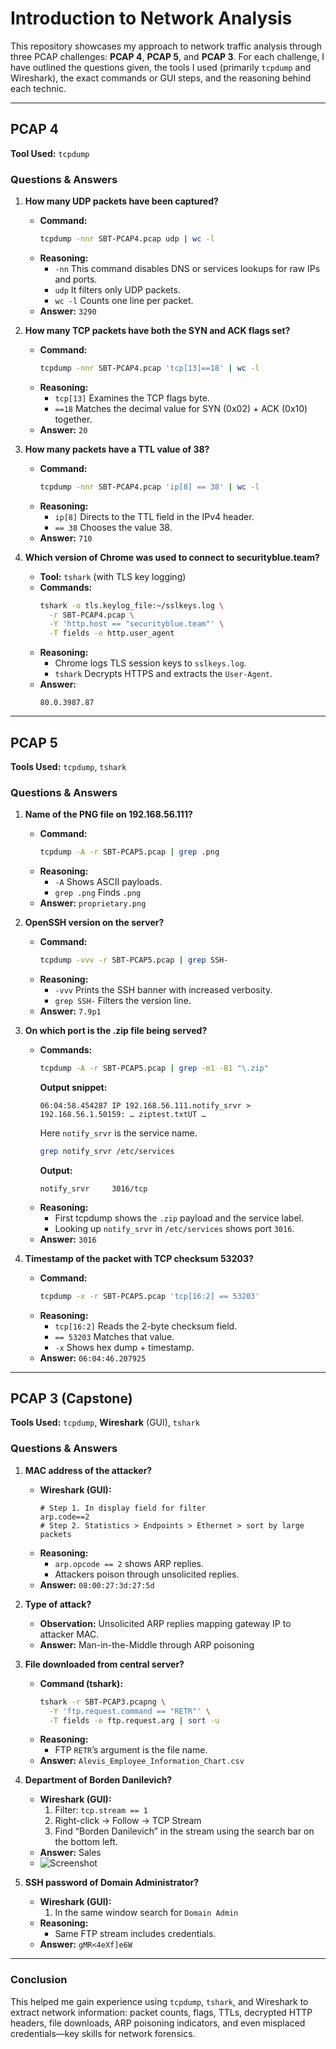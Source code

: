 # Introduction to Network Analysis
This repository showcases my approach to network traffic analysis through three PCAP challenges: **PCAP 4**, **PCAP 5**, and **PCAP 3**. For each challenge, I have outlined the questions given, the tools I used (primarily `tcpdump` and Wireshark), the exact commands or GUI steps, and the reasoning behind each technic.

---

## PCAP 4
**Tool Used:** `tcpdump`

### Questions & Answers
1. **How many UDP packets have been captured?**
   - **Command:**
     ```bash
     tcpdump -nnr SBT-PCAP4.pcap udp | wc -l
     ```
   - **Reasoning:**
     - `-nn` This command disables DNS or services lookups for raw IPs and ports.
     - `udp` It filters only UDP packets.
     - `wc -l` Counts one line per packet.
   - **Answer:** `3290`

2. **How many TCP packets have both the SYN and ACK flags set?**
   - **Command:**
     ```bash
     tcpdump -nnr SBT-PCAP4.pcap 'tcp[13]==18' | wc -l
     ```
   - **Reasoning:**
     - `tcp[13]` Examines the TCP flags byte.
     - `==18` Matches the decimal value for SYN (0x02) + ACK (0x10) together.
   - **Answer:** `20`

3. **How many packets have a TTL value of 38?**
   - **Command:**
     ```bash
     tcpdump -nnr SBT-PCAP4.pcap 'ip[8] == 38' | wc -l
     ```
   - **Reasoning:**
     - `ip[8]` Directs to the TTL field in the IPv4 header.
     - `== 38` Chooses the value 38.
   - **Answer:** `710`

4. **Which version of Chrome was used to connect to securityblue.team?**
   - **Tool:** `tshark` (with TLS key logging)
   - **Commands:**
     ```bash
     tshark -o tls.keylog_file:~/sslkeys.log \
       -r SBT-PCAP4.pcap \
       -Y 'http.host == "securityblue.team"' \
       -T fields -e http.user_agent
     ```
   - **Reasoning:**
     - Chrome logs TLS session keys to `sslkeys.log`.
     - `tshark` Decrypts HTTPS and extracts the `User-Agent`.
   - **Answer:**
     ```
     80.0.3987.87 
     ```

---

## PCAP 5
**Tools Used:** `tcpdump`, `tshark`

### Questions & Answers
1. **Name of the PNG file on 192.168.56.111?**
   - **Command:**
     ```bash
     tcpdump -A -r SBT-PCAP5.pcap | grep .png
     ```
   - **Reasoning:**
     - `-A` Shows ASCII payloads.
     - `grep .png` Finds `.png`
   - **Answer:** `proprietary.png`

2. **OpenSSH version on the server?**
   - **Command:**
     ```bash
     tcpdump -vvv -r SBT-PCAP5.pcap | grep SSH-
     ```
   - **Reasoning:**
     - `-vvv` Prints the SSH banner with increased verbosity. 
     - `grep SSH-` Filters the version line.
   - **Answer:** `7.9p1`

3. **On which port is the .zip file being served?**
   - **Commands:**
     ```bash
     tcpdump -A -r SBT-PCAP5.pcap | grep -m1 -B1 "\.zip"
     ```
     **Output snippet:**
     ```
     06:04:58.454287 IP 192.168.56.111.notify_srvr > 192.168.56.1.50159: … ziptest.txtUT …
     ```
     Here `notify_srvr` is the service name.
     ```bash
     grep notify_srvr /etc/services
     ```
     **Output:**
     ```
     notify_srvr     3016/tcp    
     ```
   - **Reasoning:**
     - First tcpdump shows the `.zip` payload and the service label.
     - Looking up `notify_srvr` in `/etc/services` shows port `3016`.
   - **Answer:** `3016`

4. **Timestamp of the packet with TCP checksum 53203?**
   - **Command:**
     ```bash
     tcpdump -x -r SBT-PCAP5.pcap 'tcp[16:2] == 53203'
     ```
   - **Reasoning:**
     - `tcp[16:2]` Reads the 2-byte checksum field.
     - `== 53203` Matches that value.
     - `-x` Shows hex dump + timestamp.
   - **Answer:** `06:04:46.207925`

---

## PCAP 3 (Capstone)
**Tools Used:** `tcpdump`, **Wireshark** (GUI), `tshark`

### Questions & Answers
1. **MAC address of the attacker?**
   - **Wireshark (GUI):**
     ```
     # Step 1. In display field for filter
     arp.code==2
     # Step 2. Statistics > Endpoints > Ethernet > sort by large packets
     ```
   - **Reasoning:**
     - `arp.opcode == 2` shows ARP replies.
     - Attackers poison through unsolicited replies.
   - **Answer:** `08:00:27:3d:27:5d`

2. **Type of attack?**
   - **Observation:** Unsolicited ARP replies mapping gateway IP to attacker MAC.
   - **Answer:** Man-in-the-Middle through ARP poisoning

3. **File downloaded from central server?**
   - **Command (tshark):**
     ```bash
     tshark -r SBT-PCAP3.pcapng \
       -Y 'ftp.request.command == "RETR"' \
       -T fields -e ftp.request.arg | sort -u
     ```
   - **Reasoning:**
     - FTP `RETR`’s argument is the file name.
   - **Answer:** `Alevis_Employee_Information_Chart.csv`

4. **Department of Borden Danilevich?**
   - **Wireshark (GUI):**
     1. Filter: `tcp.stream == 1`
     2. Right-click → Follow → TCP Stream 
     3. Find “Borden Danilevich” in the stream using the search bar on the bottom left. 
   - **Answer:** Sales
   - ![Screenshot](images/img2)

5. **SSH password of Domain Administrator?**
   - **Wireshark (GUI):**
     1. In the same window search for `Domain Admin`
   - **Reasoning:**
     - Same FTP stream includes credentials.
   - **Answer:** `gMR<4eXf]e6W`

---

### Conclusion
This helped me gain experience using `tcpdump`, `tshark`, and Wireshark to extract network information: packet counts, flags, TTLs, decrypted HTTP headers, file downloads, ARP poisoning indicators, and even misplaced credentials—key skills for network forensics.  
